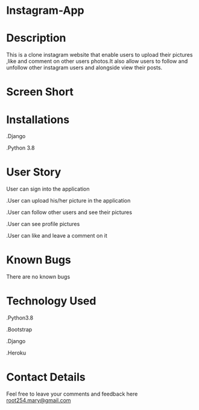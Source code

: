 # Instagram-App 
# Description 
This is a clone instagram website that enable users to upload their  pictures ,like and comment on other users photos.It also allow users to follow and unfollow other instagram users and alongside view their posts.

# Screen Short

# Installations
.Django

.Python 3.8

# User Story
User can sign into the application

.User can upload his/her picture in the application

.User can follow other users and see their pictures

.User can see profile pictures

.User can like and leave a comment on it

# Known Bugs
There are no known bugs
# Technology Used
.Python3.8

.Bootstrap

.Django

.Heroku
# Contact Details
Feel free to leave your comments and feedback here root254.mary@gmail.com

